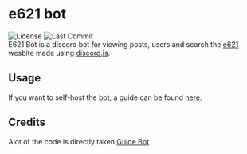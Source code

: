 # e621 bot

![License](https://img.shields.io/github/license/blobadoodle/e621bot) ![Last Commit](https://img.shields.io/github/last-commit/blobadoodle/e621bot)\
E621 Bot is a discord bot for viewing posts, users and search the [e621](https://e621.net.) wesbite made using [discord.js](https://discord.js.org).

## Usage
If you want to self-host the bot, a guide can be found [here](https://github.com/Blobadoodle/e621bot/wiki/Setup).

## Credits
Alot of the code is directly taken [Guide Bot](https://github.com/AnIdiotsGuide/guidebot)